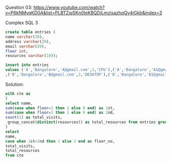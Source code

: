 Question 03:
https://www.youtube.com/watch?v=P6kNMyqKD0A&list=PLBTZqjSKn0IeKBQDjLmzisazhqQy4iGkb&index=3






Complex SQL 3

```sql
create table entries ( 
name varchar(20),
address varchar(20),
email varchar(20),
floor int,
resources varchar(10));

insert into entries 
values ('A','Bangalore','A@gmail.com',1,'CPU'),('A','Bangalore','A1@gmail.com',1,'CPU'),('A','Bangalore','A2@gmail.com',2,'DESKTOP')
,('B','Bangalore','B@gmail.com',2,'DESKTOP'),('B','Bangalore','B1@gmail.com',2,'DESKTOP'),('B','Bangalore','B2@gmail.com',1,'MONITOR');
```

Solution:

```sql
with cte as 
(
select name,
sum(case when floor=1 then 1 else 0 end) as 1st,
sum(case when floor=2 then 1 else 0 end) as 2nd,
count(1) as total_visits,
 group_concat(distinct(resources)) as total_resources from entries group by name 
)
select 
name,
case when 1st>2nd then 1 else 2 end as floor_no,
total_visits,
total_resources
from cte
```